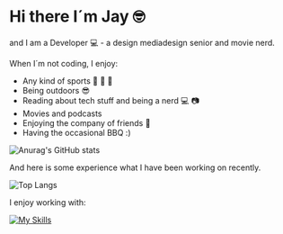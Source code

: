 # Hi there I´m Jay 🤓

and I am a Developer 💻 - a design mediadesign senior and movie nerd.

When I´m not coding, I enjoy:

- Any kind of sports :runner: :muscle: :basketball:
- Being outdoors :sunglasses:
- Reading about tech stuff and being a nerd :computer: :camera: 
- Movies and podcasts
- Enjoying the company of friends :raised_hands:
- Having the occasional BBQ :)

![Anurag's GitHub stats](https://github-readme-stats.vercel.app/api?username=beetlejays&theme=react&show_icons=true)



And here is some experience what I have been working on recently.

![Top Langs](https://github-readme-stats.vercel.app/api/top-langs/?username=beetlejays&react&layout=compact)

I enjoy working with: 

[![My Skills](https://skillicons.dev/icons?i=js,html,css,react,sass,vscode,php,ts,angular)](https://github.com/beetlejays/beetlejays/)

